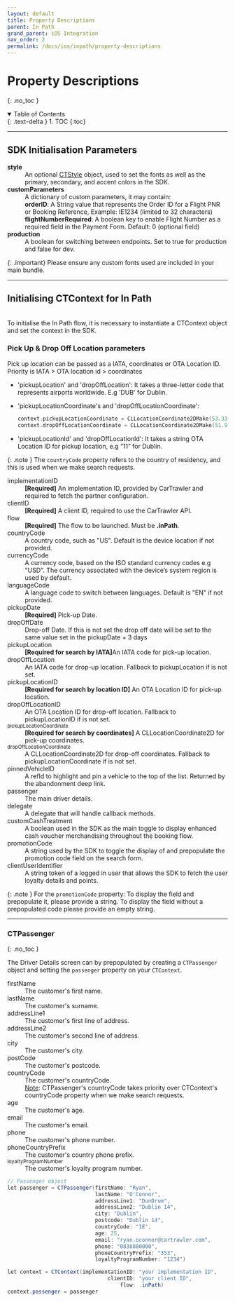 ```yaml
---
layout: default
title: Property Descriptions
parent: In Path
grand_parent: iOS Integration
nav_order: 2
permalink: /docs/ios/inpath/property-descriptions
---
```


# Property Descriptions
{: .no_toc }

<details open markdown="block">
  <summary>
    Table of Contents
  </summary>
  {: .text-delta }
1. TOC
{:toc}
</details>

---

## SDK Initialisation Parameters

<dl>
<dt><b>style</b></dt><dd>An optional <a href="/docs/ios/customisation/themes#creating-a-ctstyle">CTStyle</a> object, used to set the fonts as well as the primary, secondary, and accent colors in the SDK. </dd>
<dt><b>customParameters</b></dt><dd>A dictionary of custom parameters, it may contain:</dd>
<dd><b>orderID</b>: A String value that represents the Order ID for a Flight PNR or Booking Reference, Example: IE1234 (limited to 32 characters)</dd>
<dd><b>flightNumberRequired</b>: A boolean key to enable Flight Number as a required field in the Payment Form. Default: 0 (optional field)</dd>
<dt><b>production</b></dt><dd>A boolean for switching between endpoints. Set to true for production and false for dev.</dd>
</dl>

{: .important}
Please ensure any custom fonts used are included in your main bundle.

--- 
## Initialising CTContext for In Path
<br />
To initialise the In Path flow, it is necessary to instantiate a CTContext object and set the context in the SDK.

### Pick Up & Drop Off Location parameters
Pick up location can be passed as a IATA, coordinates or OTA Location ID. 
Priority is IATA > OTA location id > coordinates

- 'pickupLocation' and 'dropOffLocation':
  It takes a three-letter code that represents airports worldwide. E.g 'DUB' for Dublin.

- 'pickupLocationCoordinate's and 'dropOffLocationCoordinate':
  ```swift 
  context.pickupLocationCoordinate = CLLocationCoordinate2DMake(53.3333, -6.2408989)
  context.dropOffLocationCoordinate = CLLocationCoordinate2DMake(51.903614, -8.468399)
  ```
- 'pickupLocationId' and 'dropOffLocationId':
  It takes a string OTA Location ID for pickup location, e.g “11” for Dublin.

{: .note } 
The `countryCode` property refers to the country of residency, and this is used when we make search requests.

<dl>
  <dt>implementationID</dt><dd><b>[Required]</b> An implementation ID, provided by CarTrawler and required to fetch the partner configuration.</dd>
  <dt>clientID</dt><dd><b>[Required]</b> A client ID, required to use the CarTrawler API.</dd>
  <dt>flow</dt><dd><b>[Required]</b> The flow to be launched. Must be <b>.inPath</b>.</dd>
  <dt>countryCode</dt><dd> A country code, such as "US". Default is the device location if not provided.</dd>
  <dt>currencyCode</dt><dd> A currency code, based on the ISO standard currency codes e.g "USD". The currency associated with the device’s system region is used by default.</dd>
  <dt>languageCode</dt><dd> A language code to switch between languages. Default is "EN" if not provided.</dd>
  <dt>pickupDate</dt><dd><b>[Required]</b> Pick-up Date.</dd>
  <dt>dropOffDate</dt><dd> Drop-off Date. If this is not set the drop off date will be set to the same value set in the pickupDate + 3 days</dd>
  <dt>pickupLocation</dt><dd><b>[Required for search by IATA]</b>An IATA code for pick-up location.</dd>
  <dt>dropOffLocation</dt><dd> An IATA code for drop-up location. Fallback to pickupLocation if is not set.</dd>
  <dt>pickupLocationID</dt><dd><b>[Required for search by location ID]</b> An OTA Location ID for pick-up location.</dd>
  <dt>dropOffLocationID</dt><dd> An OTA Location ID for drop-off location. Fallback to pickupLocationID if is not set.</dd>
  <dt><span style="font-size:0.8em">pickupLocationCoordinate</span></dt><dd><b>[Required for search by coordinates]</b> A CLLocationCoordinate2D for pick-up coordinates.</dd>
  <dt><span style="font-size:0.8em">dropOffLocationCoordinate</span></dt><dd>A CLLocationCoordinate2D for drop-off coordinates. Fallback to pickupLocationCoordinate if is not set.</dd>
  <dt>pinnedVehicleID</dt><dd> A refId to highlight and pin a vehicle to the top of the list. Returned by the abandonment deep link.</dd>
  <dt>passenger</dt><dd>The main driver details.</dd>
  <dt>delegate</dt><dd> A delegate that will handle callback methods.</dd>
  <dt>customCashTreatment</dt><dd> A boolean used in the SDK as the main toggle to display enhanced cash voucher merchandising throughout the booking flow.</dd>
  <dt>promotionCode</dt><dd> A string used by the SDK to toggle the display of and prepopulate the promotion code field on the search form.</dd>
  <dt>clientUserIdentifier</dt><dd>A string token of a logged in user that allows the SDK to fetch the user loyalty details and points.</dd>
</dl>

{: .note } 
For the `promotionCode` property: To display the field and prepopulate it, please provide a string. To display the field without a prepopulated code please provide an empty string.

---
### CTPassenger
{: .no_toc }

The Driver Details screen can by prepopulated by creating a `CTPassenger` object and setting the `passenger` property on your `CTContext`.

<dl>
  <dt>firstName</dt><dd> The customer's first name. </dd>
  <dt>lastName</dt><dd> The customer's surname.</dd>
  <dt>addressLine1</dt><dd> The customer's first line of address.</dd>
  <dt>addressLine2</dt><dd> The customer's second line of address.</dd>
  <dt>city</dt><dd> The customer's city.</dd>
  <dt>postCode</dt><dd> The customer's postcode.</dd>
  <dt>countryCode</dt><dd> The customer's countryCode. <br/>
<u>Note</u>: CTPassenger's countryCode takes priority over CTContext's countryCode property when we make search requests.</dd>
  <dt>age</dt><dd> The customer's age.</dd>
  <dt>email</dt><dd> The customer's email.</dd>
  <dt>phone</dt><dd> The customer's phone number.</dd>
  <dt>phoneCountryPrefix</dt><dd> The customer's country phone prefix.</dd>
  <dt><small>loyaltyProgramNumber</small></dt><dd> The customer's loyalty program number.</dd>
</dl>

```java
// Passenger object
let passenger = CTPassenger(firstName: "Ryan",
                            lastName: "O'Connor",
                            addressLine1: "DunDrum",
                            addressLine2: "Dublin 14",
                            city: "Dublin",
                            postcode: "Dublin 14",
                            countryCode: "IE",
                            age: 25,
                            email: "ryan.oconnor@cartrawler.com",
                            phone: "0838880000",
                            phoneCountryPrefix: "353",
                            loyaltyProgramNumber: "1234")

let context = CTContext(implementationID: "your implementation ID", 
                                clientID: "your client ID", 
                                    flow: .inPath)
context.passenger = passenger
```
